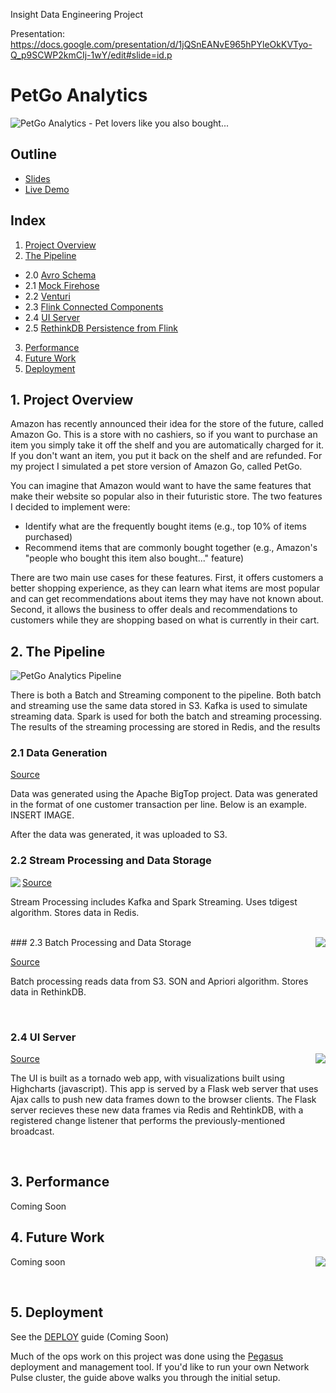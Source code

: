 Insight Data Engineering Project

Presentation: https://docs.google.com/presentation/d/1jQSnEANvE965hPYleOkKVTyo-Q_p9SCWP2kmCIj-1wY/edit#slide=id.p

# PetGo Analytics

![PetGo Analytics - Pet lovers like you also bought...](res/pulse.jpg)

## Outline

 * [Slides][slides]
 * [Live Demo][demo]

## Index

1. [Project Overview](README.md#1-introduction)
2. [The Pipeline](README.md#2-the-pipeline)
 * 2.0 [Avro Schema](README.md#20-avro-schema)
 * 2.1 [Mock Firehose](README.md#21-mock-firehose)
 * 2.2 [Venturi](README.md#22-venturi)
 * 2.3 [Flink Connected Components](README.md#23-flink-connected-components)
 * 2.4 [UI Server](README.md#24-ui-server)
 * 2.5 [RethinkDB Persistence from Flink](README.md#25-rethinkdb-persistence-from-flink)
3. [Performance](README.md#3-performance)
4. [Future Work](README.md#4-future-work)
5. [Deployment](README.md#5-deployment)



## 1. Project Overview

Amazon has recently announced their idea for the store of the future, called Amazon Go. This is a store with no cashiers, so if you want to purchase an item you simply take it off the shelf and you are automatically charged for it. If you don't want an item, you put it back on the shelf and are refunded. For my project I simulated a pet store version of Amazon Go, called PetGo.

You can imagine that Amazon would want to have the same features that make their website so popular also in their futuristic store. The two features I decided to implement were:

 * Identify what are the frequently bought items (e.g., top 10% of items purchased)
 * Recommend items that are commonly bought together (e.g., Amazon's "people who bought this item also bought..." feature)

There are two main use cases for these features. First, it offers customers a better shopping experience, as they can learn what items are most popular and can get recommendations about items they may have not known about. Second, it allows the business to offer deals and recommendations to customers while they are shopping based on what is currently in their cart.



## 2. The Pipeline

![PetGo Analytics Pipeline](res/pipeline.jpg)

There is both a Batch and Streaming component to the pipeline. Both batch and streaming use the same data stored in S3. Kafka is used to simulate streaming data. Spark is used for both the batch and streaming processing. The results of the streaming processing are stored in Redis, and the results 

### 2.1 Data Generation

[Source](1.avro-schema)

Data was generated using the Apache BigTop project. Data was generated in the format of one customer transaction per line. Below is an example. INSERT IMAGE. 

After the data was generated, it was uploaded to S3.

### 2.2 Stream Processing and Data Storage

<img align="left" src="res/mock_firehose.jpg" />

[Source](2.mock-firehose)

Stream Processing includes Kafka and Spark Streaming. Uses tdigest algorithm. Stores data in Redis.

<br clear="all" />
### 2.3 Batch Processing and Data Storage

<img align="right" src="res/venturi.jpg" />

[Source](2.venturi)

Batch processing reads data from S3. SON and Apriori algorithm. Stores data in RethinkDB.


<br clear="all" />

### 2.4 UI Server

<img align="right" src="res/uiserver.jpg" />

[Source](4.ui-server)

The UI is built as a tornado web app, with
visualizations built using Highcharts (javascript). This app is served by a Flask web server that uses
Ajax calls to push new data
frames down to the browser clients. The Flask server recieves these
new data frames via Redis and RehtinkDB, with a
registered change listener that performs the previously-mentioned
broadcast. 


<br clear="all" />

## 3. Performance

Coming Soon



## 4. Future Work

<img align="right" src="res/minCut.jpg" />

Coming soon


<br clear="all" />

## 5. Deployment

See the [DEPLOY][deploy] guide (Coming Soon)

Much of the ops work on this project was done using the
[Pegasus][pegasus] deployment and management tool. If you'd like to
run your own Network Pulse cluster, the guide above walks you through
the initial setup.



[demo]: http://www.petgoanalytics.us/
[slides]: goo.gl/FTW14K
[InsightDE]: http://insightdataengineering.com/
[pegasus]: https://github.com/insightdatascience/pegasus
[deploy]: DEPLOY.md
